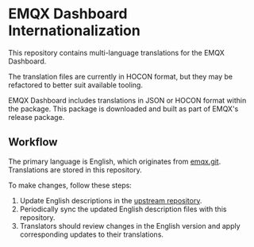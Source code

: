 # EMQX Dashboard Internationalization

This repository contains multi-language translations for the EMQX Dashboard.

The translation files are currently in HOCON format, but they may be refactored to better suit available tooling.

EMQX Dashboard includes translations in JSON or HOCON format within the package.
This package is downloaded and built as part of EMQX's release package.


## Workflow

The primary language is English, which originates from [emqx.git](https://github.com/emqx/emqx).
Translations are stored in this repository.

To make changes, follow these steps:

1. Update English descriptions in the [upstream repository](https://github.com/emqx/emqx/tree/master/rel).
2. Periodically sync the updated English description files with this repository.
3. Translators should review changes in the English version and apply corresponding updates to their translations.

